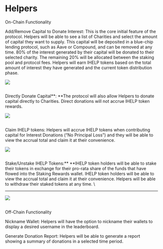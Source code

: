# Helpers

On-Chain Functionality

Add/Remove Capital to Donate Interest: This is the core initial feature of the protocol. Helpers will be able to see a list of Charities and select the amount of capital they want to supply. This capital will be deposited in a blue-chip lending protocol, such as Aave or Compound, and can be removed at any time. 80% of the interest generated by their capital will be donated to their selected charity. The remaining 20% will be allocated between the staking pool and protocol fees. Helpers will earn IHELP tokens based on the total amount of interest they have generated and the current token distribution phase. &#x20;

![](https://lh4.googleusercontent.com/fLX2yu7ZyYcdDIZlsVYwSZLFMCzanG8-ow12ffI8rl-G2wFFnGTpJZUHygMgdPFbSr3uvVwlMwIptydNEthHop8\_zuBE7rl5MMjE0oa\_ZZPkfWr4FODQfKlG\_eM7Ej4w3qPz0bpH=s0)



##

Directly Donate Capital**: **The protocol will also allow Helpers to donate capital directly to Charities. Direct donations will not accrue IHELP token rewards.&#x20;

![](https://lh6.googleusercontent.com/Gn5jk36MhrR45JX1gGH2iG9lNaS6lTK8G6YaD0OGZ5tBGrkeWiTShlohpd2Sq2s0uzjaLLwDTnig5UCzKDoiN3Nro1Z1KNTqxi07HR8z7RDDtXS9zL1FVkqJfs2RfgFlktXxCaRT=s0)



##

Claim IHELP tokens: Helpers will accrue IHELP tokens when contributing capital for Interest Donations (“No Principal Loss”) and they will be able to view the accrual total and claim it at their convenience.

![](https://lh3.googleusercontent.com/8yhaSjvbAeKV9Y3fx1rFKS8hBb3t75Tota2gHxHyElJcGDbIFnEd17EjdSWNs3MGGB\_wFNS8neW1OTlodheWLp7YtgdbPiOIzumnwbrQK517hxRTPvzBTawc1DkR8hn2brqDaonR=s0)



##

Stake/Unstake IHELP Tokens:** **IHELP token holders will be able to stake their tokens in exchange for their pro-rata share of the funds that have flowed into the Staking Rewards wallet. IHELP token holders will be able to view the accrual total and claim it at their convenience. Helpers will be able to withdraw their staked tokens at any time. \
****

![](https://lh3.googleusercontent.com/jt2IrdzflsqE04PdzthhedA2WtYu96pzoX-6\_ueQttpPZLVfEXa9qqRoy0fDNnA\_mDFPrh-7x3Yzi7K9lkO3CwqmBSjCrZQfjuUh1eKRIym0j9P-hczkbRZmU1P3A7iMbplJ9gTZ=s0)

##

Off-Chain Functionality

Nickname Wallet: Helpers will have the option to nickname their wallets to display a desired username in the leaderboard.&#x20;

Generate Donation Report: Helpers will be able to generate a report showing a summary of donations in a selected time period.

